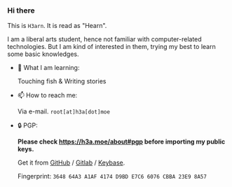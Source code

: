 ### Hi there 

<!--👋
**H3arn/H3arn** is a ✨ _special_ ✨ repository because its `README.md` (this file) appears on your GitHub profile.

Here are some ideas to get you started:
-->

This is `H3arn`. It is read as "Hearn". 

I am a liberal arts student, hence not familiar with computer-related technologies. But I am kind of interested in them, trying my best to learn some basic knowledges. 

- 🌱 What I am learning:

  Touching fish & Writing stories

- 📫 How to reach me: 

  Via e-mail. `root[at]h3a[dot]moe`

- 🔒 PGP: 
  
  **Please check https://h3a.moe/about#pgp before importing my public keys.**
  
  Get it from [GitHub](https://github.com/H3arn.gpg) / [Gitlab](https://gitlab.com/H3arn.gpg) / [Keybase](https://keybase.io/h3arn/pgp_keys.asc). 
  
  Fingerprint: `3648 64A3 A1AF 4174 D9BD E7C6 6076 CBBA 23E9 8A57` 


<!---
- 😄 Pronouns: 

  she/her/they/them
-->
<!---
## GitHub Stats
[![My GitHub stats](https://github-readme-stats.vercel.app/api?username=H3arn&count_private=true)](https://github.com/anuraghazra/github-readme-stats)
-->
